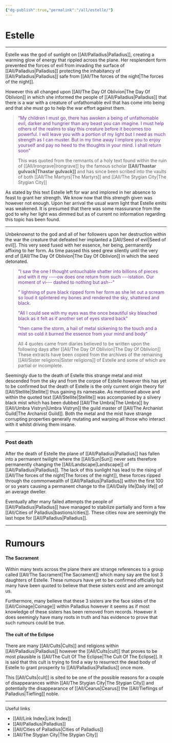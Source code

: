 ```yaml
---
{"dg-publish":true,"permalink":"/all/estelle/"}
---
```


# Estelle
***

Estelle was the god of sunlight on [[All/Palladius\|Palladius]], creating a warming glow of energy that rippled across the plane. Her resplendent form prevented the forces of evil from invading the surface of [[All/Palladius\|Palladius]] protecting the inhabitancy of [[All/Palladius\|Palladius]] safe from [[All/The forces of the night\|The forces of the night]]. 

However this all changed upon [[All/The Day Of Oblivion\|The Day Of Oblivion]] in which she informed the people of [[All/Palladius\|Palladius]] that there is a war with a creature of unfathomable evil that has come into being and that she must go to help the war effort against them.

>  <span style="color:rgb(112, 48, 160)">“My children I must go, there has awoken a being of unfathomable evil, darker and hungrier than any beast you can imagine. I must help others of the realms to slay this creature before it becomes too powerful. I will leave you with a portion of my light but I need as much strength as I can muster. But in my time away I implore you to enjoy yourself and pay no heed to the thoughts in your mind. I shall return soon” </span>
>
>This was quoted from the remnants of a holy text found within the ruin of [[All/Irongrave\|Irongrave]] by the famous scholar **[[All/Thastar gulvack\|Thastar gulvack]]** and has since been scribed into the vaults of both [[All/The Martyrs\|The Martyrs]] and [[All/The Stygian City\|The Stygian City]]

As stated by this text Estelle left for war and implored in her absence to feast to grant her strength. We know now that this strength given was however not enough. Upon her arrival the usual warm light that Estelle emits was weakened. It is presumed that there was some reassurance from the god to why her light was dimmed but as of current no information regarding this topic has been found.

***

Unbeknownst to the god and all of her followers upon her destruction within the war the creature that defeated her implanted a [[All/Seed of evil\|Seed of evil]]. This very seed fused with her essence, her being, permanently affixing to her form. As time passed this seed grew silently until the very end of [[All/The Day Of Oblivion\|The Day Of Oblivion]] in which the seed detonated. 

><span style="color:rgb(112, 48, 160)">"I saw the one I thought untouchable shatter into billions of pieces and with it my ----ow does one return from such ---istation. Our moment of vi--- dashed to nothing but ash--"</span>
>
><span style="color:rgb(112, 48, 160)">" lightning of pure black ripped form her form as she let out a scream so loud it splintered my bones and rendered the sky, shattered and black. </span>
>
><span style="color:rgb(112, 48, 160)">"All I could see with my eyes was the once beautiful sky bleached black as it felt as if another set of eyes stared back"</span>
>
><span style="color:rgb(112, 48, 160)">"then came the storm, a hail of metal sickening to the touch and a mist so cold it burned the essence from your mind and body"</span> 
>
>All 4 quotes came from diaries believed to be written upon the following days after [[All/The Day Of Oblivion\|The Day Of Oblivion]]
>These extracts have been copied from the archives of the remaining [[All/Sister religions\|Sister religions]] of Estelle and some of which are partial or incomplete.

Seemingly due to the death of Estelle this strange metal and mist descended from the sky and from the corpse of Estelle however this has yet to be confirmed but the death of Estelle is the only current origin theory for [[All/Stellite\|Stellite]] thus gaining its namesake. As mentioned above and within the quoted text [[All/Stellite\|Stellite]] was accompanied by a silvery black mist which has been dubbed [[All/The Umbra\|The Umbra]] by [[All/Umbra Vistryn\|Umbra Vistryn]] the guild master of [[All/The Archanist Guild\|The Archanist Guild]]. Both the metal and the mist have strange corrupting properties generally mutating and warping all those who interact with it whilst driving them insane. 

***

### Post death 

After the death of Estelle the plane of [[All/Palladius\|Palladius]] has fallen into a permanent twilight where the [[All/Sun\|Sun]] never sets therefore permanently changing the [[All/Landscape\|Landscape]] of [[All/Palladius\|Palladius]]. The lack of this sunlight has lead to the rising of [[All/The forces of the night\|The forces of the night]], these forces ripped through the commonwealth of [[All/Palladius\|Palladius]] within the first 100 or so years causing a permanent change to the [[All/Daily life\|Daily life]] of an average dweller. 

Eventually after many failed attempts the people of [[All/Palladius\|Palladius]] have managed to stabilize partially and form a few [[All/Cities of Palladius\|bastions/cities]]. These cities now are seemingly the last hope for [[All/Palladius\|Palladius]].
***
# Rumours

#### The Sacrament

Within many texts across the plane there are strange references to a group called [[All/The Sacrament\|The Sacrament]] which many say are the lost 3 daughters of Estelle. These rumours have yet to be confirmed officially but many have been quoted to believe that these sisters exist and are amongst us. 

Furthermore, many believe that these 3 sisters are the face sides of the [[All/Coinage\|Coinage]] within Palladius however it seems as if most knowledge of these sisters has been removed from records. However it does seemingly have many roots in truth and has evidence to prove that such rumours could be true.

#### The cult of the Eclipse

There are many [[All/Cults\|Cults]] and religions within [[All/Palladius\|Palladius]] however the [[All/Cults\|cult]] that proves to be most plausible is [[All/The Cult Of The Eclipse\|The Cult Of The Eclipse]]. It is said that this cult is trying to find a way to resurrect the dead body of Estelle to grant prosperity to [[All/Palladius\|Palladius]] once more.  

This [[All/Cults\|cult]] is sited to be one of the possible reasons for a couple of disappearances within [[All/The Stygian City\|The Stygian City]] and potentially the disappearance of [[All/Cearus\|Cearus]] the [[All/Tieflings of Palladius\|Tiefling]] noble.  

***

Useful links

- [[All/Link Index\|Link Index]]
- [[All/Palladius\|Palladius]]
- [[All/Cities of Palladius\|Cities of Palladius]]
-  [[All/The Stygian City\|The Stygian City]]




